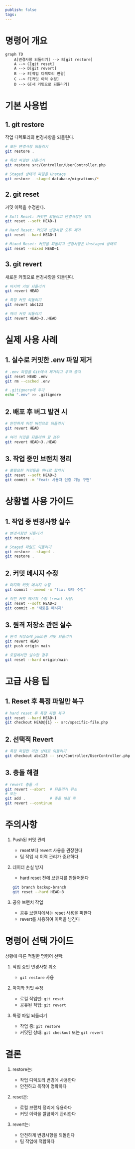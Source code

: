 ```yaml
---
publish: false
tags:
---
```

# 명령어 개요

```mermaid
graph TD
    A[변경사항 되돌리기] --> B[git restore]
    A --> C[git reset]
    A --> D[git revert]
    B --> E[작업 디렉토리 변경]
    C --> F[커밋 이력 수정]
    D --> G[새 커밋으로 되돌리기]
```

# 기본 사용법

## 1. git restore
작업 디렉토리의 변경사항을 되돌린다.

```bash
# 모든 변경사항 되돌리기
git restore .

# 특정 파일만 되돌리기
git restore src/Controller/UserController.php

# Staged 상태의 파일을 Unstage
git restore --staged database/migrations/*
```

## 2. git reset
커밋 이력을 수정한다.

```bash
# Soft Reset: 커밋만 되돌리고 변경사항은 유지
git reset --soft HEAD~1

# Hard Reset: 커밋과 변경사항 모두 제거
git reset --hard HEAD~1

# Mixed Reset: 커밋을 되돌리고 변경사항은 Unstaged 상태로
git reset --mixed HEAD~1
```

## 3. git revert
새로운 커밋으로 변경사항을 되돌린다.

```bash
# 마지막 커밋 되돌리기
git revert HEAD

# 특정 커밋 되돌리기
git revert abc123

# 여러 커밋 되돌리기
git revert HEAD~3..HEAD
```

# 실제 사용 사례

## 1. 실수로 커밋한 .env 파일 제거
```bash
# .env 파일을 Git에서 제거하고 추적 중지
git reset HEAD .env
git rm --cached .env

# .gitignore에 추가
echo ".env" >> .gitignore
```

## 2. 배포 후 버그 발견 시
```bash
# 안전하게 이전 버전으로 되돌리기
git revert HEAD

# 여러 커밋을 되돌려야 할 경우
git revert HEAD~3..HEAD
```

## 3. 작업 중인 브랜치 정리
```bash
# 불필요한 커밋들을 하나로 합치기
git reset --soft HEAD~3
git commit -m "feat: 사용자 인증 기능 구현"
```

# 상황별 사용 가이드

## 1. 작업 중 변경사항 실수
```bash
# 변경사항만 되돌리기
git restore .

# Staged 파일도 되돌리기
git restore --staged .
git restore .
```

## 2. 커밋 메시지 수정
```bash
# 마지막 커밋 메시지 수정
git commit --amend -m "fix: 오타 수정"

# 이전 커밋 메시지 수정 (reset 사용)
git reset --soft HEAD~3
git commit -m "새로운 메시지"
```

## 3. 원격 저장소 관련 실수
```bash
# 원격 저장소에 push한 커밋 되돌리기
git revert HEAD
git push origin main

# 로컬에서만 실수한 경우
git reset --hard origin/main
```

# 고급 사용 팁

## 1. Reset 후 특정 파일만 복구
```bash
# hard reset 후 특정 파일 복구
git reset --hard HEAD~1
git checkout HEAD@{1} -- src/specific-file.php
```

## 2. 선택적 Revert
```bash
# 특정 파일만 이전 상태로 되돌리기
git checkout abc123 -- src/Controller/UserController.php
```

## 3. 충돌 해결
```bash
# revert 충돌 시
git revert --abort  # 되돌리기 취소
# 또는
git add .           # 충돌 해결 후
git revert --continue
```

# 주의사항

1. Push된 커밋 관리
   - reset보다 revert 사용을 권장한다
   - 팀 작업 시 이력 관리가 중요하다

2. 데이터 손실 방지
   - hard reset 전에 브랜치를 만들어둔다
   ```bash
   git branch backup-branch
   git reset --hard HEAD~3
   ```

3. 공유 브랜치 작업
   - 공유 브랜치에서는 reset 사용을 피한다
   - revert를 사용하여 이력을 남긴다

# 명령어 선택 가이드

상황에 따른 적절한 명령어 선택:

1. 작업 중인 변경사항 취소
   - `git restore` 사용

2. 마지막 커밋 수정
   - 로컬 작업만: `git reset`
   - 공유된 작업: `git revert`

3. 특정 파일 되돌리기
   - 작업 중: `git restore`
   - 커밋된 상태: `git checkout` 또는 `git revert`

# 결론

1. restore는:
   - 작업 디렉토리 변경에 사용한다
   - 안전하고 목적이 명확하다

2. reset은:
   - 로컬 브랜치 정리에 유용하다
   - 커밋 이력을 깔끔하게 관리한다

3. revert는:
   - 안전하게 변경사항을 되돌린다
   - 팀 작업에 적합하다